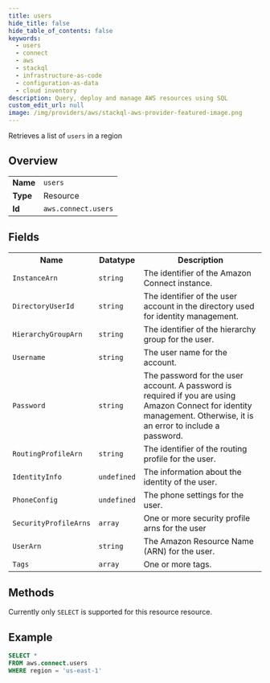 ```yaml
---
title: users
hide_title: false
hide_table_of_contents: false
keywords:
  - users
  - connect
  - aws
  - stackql
  - infrastructure-as-code
  - configuration-as-data
  - cloud inventory
description: Query, deploy and manage AWS resources using SQL
custom_edit_url: null
image: /img/providers/aws/stackql-aws-provider-featured-image.png
---
```

Retrieves a list of <code>users</code> in a region

## Overview
<table><tbody>
<tr><td><b>Name</b></td><td><code>users</code></td></tr>
<tr><td><b>Type</b></td><td>Resource</td></tr>
<tr><td><b>Id</b></td><td><code>aws.connect.users</code></td></tr>
</tbody></table>

## Fields
<table><tbody>
<tr><th>Name</th><th>Datatype</th><th>Description</th></tr>
<tr><td><code>InstanceArn</code></td><td><code>string</code></td><td>The identifier of the Amazon Connect instance.</td></tr><tr><td><code>DirectoryUserId</code></td><td><code>string</code></td><td>The identifier of the user account in the directory used for identity management.</td></tr><tr><td><code>HierarchyGroupArn</code></td><td><code>string</code></td><td>The identifier of the hierarchy group for the user.</td></tr><tr><td><code>Username</code></td><td><code>string</code></td><td>The user name for the account.</td></tr><tr><td><code>Password</code></td><td><code>string</code></td><td>The password for the user account. A password is required if you are using Amazon Connect for identity management. Otherwise, it is an error to include a password.</td></tr><tr><td><code>RoutingProfileArn</code></td><td><code>string</code></td><td>The identifier of the routing profile for the user.</td></tr><tr><td><code>IdentityInfo</code></td><td><code>undefined</code></td><td>The information about the identity of the user.</td></tr><tr><td><code>PhoneConfig</code></td><td><code>undefined</code></td><td>The phone settings for the user.</td></tr><tr><td><code>SecurityProfileArns</code></td><td><code>array</code></td><td>One or more security profile arns for the user</td></tr><tr><td><code>UserArn</code></td><td><code>string</code></td><td>The Amazon Resource Name (ARN) for the user.</td></tr><tr><td><code>Tags</code></td><td><code>array</code></td><td>One or more tags.</td></tr>
</tbody></table>

## Methods
Currently only <code>SELECT</code> is supported for this resource resource.

## Example
```sql
SELECT * 
FROM aws.connect.users
WHERE region = 'us-east-1'
```
